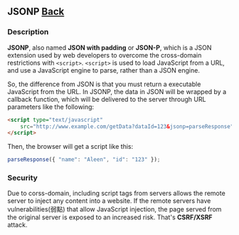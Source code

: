 ## JSONP [Back](./../JavaScript.md)

### Description

**JSONP**, also named **JSON with padding** or **JSON-P**, which is a JSON extension used by web developers to overcome the cross-domain restrictions with `<script>`. `<script>` is used to load JavaScript from a URL, and use a JavaScript engine to parse, rather than a JSON engine.

So, the difference from JSON is that you must return a executable JavaScript from the URL. In JSONP, the data in JSON will be wrapped by a callback function, which will be delivered to the server through URL parameters like the following:

```html
<script type="text/javascript" 
    src="http://www.example.com/getData?dataId=123&jsonp=parseResponse">
</script>
```

Then, the browser will get a script like this:

```js
parseResponse({ "name": "Aleen", "id": "123" });
```

### Security

Due to corss-domain, including script tags from servers allows the remote server to inject any content into a website. If the remote servers have vulnerabilities(弱點) that allow JavaScript injection, the page served from the original server is exposed to an increased risk. That's **CSRF/XSRF** attack.


